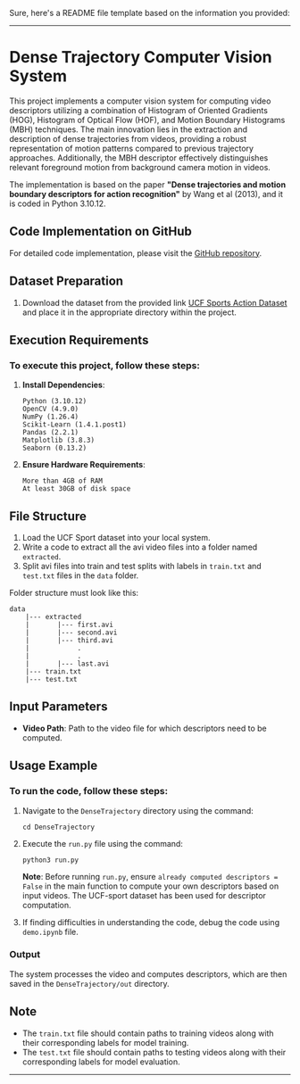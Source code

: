 Sure, here's a README file template based on the information you provided:

---

# Dense Trajectory Computer Vision System

This project implements a computer vision system for computing video descriptors utilizing a combination of Histogram of Oriented Gradients (HOG), Histogram of Optical Flow (HOF), and Motion Boundary Histograms (MBH) techniques. The main innovation lies in the extraction and description of dense trajectories from videos, providing a robust representation of motion patterns compared to previous trajectory approaches. Additionally, the MBH descriptor effectively distinguishes relevant foreground motion from background camera motion in videos.

The implementation is based on the paper **"Dense trajectories and motion boundary descriptors for action recognition"** by Wang et al (2013), and it is coded in Python 3.10.12.

## Code Implementation on GitHub

For detailed code implementation, please visit the [GitHub repository](https://github.com/riddhish143/Dense-Trajectory).

## Dataset Preparation

1. Download the dataset from the provided link [UCF Sports Action Dataset](https://www.crcv.ucf.edu/data/UCF_Sports_Action.php) and place it in the appropriate directory within the project.

## Execution Requirements

### To execute this project, follow these steps:

1. **Install Dependencies**:
   ```
   Python (3.10.12)
   OpenCV (4.9.0)
   NumPy (1.26.4)
   Scikit-Learn (1.4.1.post1)
   Pandas (2.2.1)
   Matplotlib (3.8.3)
   Seaborn (0.13.2)
   ```

2. **Ensure Hardware Requirements**:
   ```
   More than 4GB of RAM
   At least 30GB of disk space
   ```

## File Structure

1. Load the UCF Sport dataset into your local system.
2. Write a code to extract all the avi video files into a folder named `extracted`.
3. Split avi files into train and test splits with labels in `train.txt` and `test.txt` files in the `data` folder.

Folder structure must look like this:

```
data
    |--- extracted
    |       |--- first.avi
    |       |--- second.avi
    |       |--- third.avi
    |            .
    |            .
    |       |--- last.avi
    |--- train.txt
    |--- test.txt
```

## Input Parameters

- **Video Path**: Path to the video file for which descriptors need to be computed.

## Usage Example

### To run the code, follow these steps:

1. Navigate to the `DenseTrajectory` directory using the command: 
   ```
   cd DenseTrajectory
   ```
   
2. Execute the `run.py` file using the command: 
   ```
   python3 run.py
   ```

   **Note**: Before running `run.py`, ensure `already computed descriptors = False` in the main function to compute your own descriptors based on input videos. The UCF-sport dataset has been used for descriptor computation.

3. If finding difficulties in understanding the code, debug the code using `demo.ipynb` file.

### Output

The system processes the video and computes descriptors, which are then saved in the `DenseTrajectory/out` directory.

## Note

- The `train.txt` file should contain paths to training videos along with their corresponding labels for model training.
- The `test.txt` file should contain paths to testing videos along with their corresponding labels for model evaluation.

---
